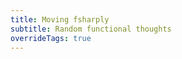 ```yaml
---
title: Moving fsharply
subtitle: Random functional thoughts
overrideTags: true
---
```


<div ws-replace="Articles"></div>

&nbsp;
